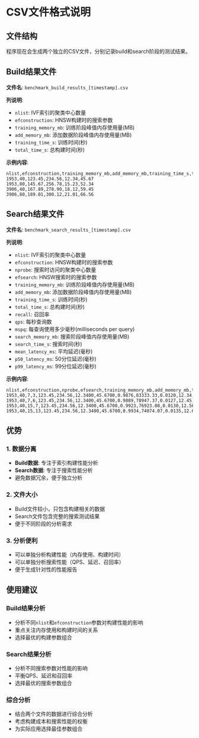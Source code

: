 # CSV文件格式说明

## 文件结构

程序现在会生成两个独立的CSV文件，分别记录build和search阶段的测试结果。

## Build结果文件

**文件名**: `benchmark_build_results_[timestamp].csv`

**列说明**:
- `nlist`: IVF索引的聚类中心数量
- `efconstruction`: HNSW构建时的搜索参数
- `training_memory_mb`: 训练阶段峰值内存使用量(MB)
- `add_memory_mb`: 添加数据阶段峰值内存使用量(MB)
- `training_time_s`: 训练时间(秒)
- `total_time_s`: 总构建时间(秒)

**示例内容**:
```csv
nlist,efconstruction,training_memory_mb,add_memory_mb,training_time_s,total_time_s
1953,40,123.45,234.56,12.34,45.67
1953,80,145.67,256.78,15.23,52.34
3906,40,167.89,278.90,18.12,59.45
3906,80,189.01,300.12,21.01,66.56
```

## Search结果文件

**文件名**: `benchmark_search_results_[timestamp].csv`

**列说明**:
- `nlist`: IVF索引的聚类中心数量
- `efconstruction`: HNSW构建时的搜索参数
- `nprobe`: 搜索时访问的聚类中心数量
- `efsearch`: HNSW搜索时的搜索参数
- `training_memory_mb`: 训练阶段峰值内存使用量(MB)
- `add_memory_mb`: 添加数据阶段峰值内存使用量(MB)
- `training_time_s`: 训练时间(秒)
- `total_time_s`: 总构建时间(秒)
- `recall`: 召回率
- `qps`: 每秒查询数
- `mspq`: 每查询使用多少毫秒(milliseconds per query)
- `search_memory_mb`: 搜索阶段峰值内存使用量(MB)
- `search_time_s`: 搜索时间(秒)
- `mean_latency_ms`: 平均延迟(毫秒)
- `p50_latency_ms`: 50分位延迟(毫秒)
- `p99_latency_ms`: 99分位延迟(毫秒)

**示例内容**:
```csv
nlist,efconstruction,nprobe,efsearch,training_memory_mb,add_memory_mb,training_time_s,total_time_s,recall,qps,mspq,search_memory_mb,search_time_s,mean_latency_ms,p50_latency_ms,p99_latency_ms
1953,40,7,3,123.45,234.56,12.3400,45.6700,0.9876,83333.33,0.0120,12.34,0.1200,0.1500,0.1200,0.4500
1953,40,7,6,123.45,234.56,12.3400,45.6700,0.9889,78947.37,0.0127,12.45,0.1266,0.1600,0.1300,0.4800
1953,40,15,7,123.45,234.56,12.3400,45.6700,0.9923,76923.08,0.0130,12.56,0.1300,0.1700,0.1400,0.5100
1953,40,15,13,123.45,234.56,12.3400,45.6700,0.9934,74074.07,0.0135,12.67,0.1351,0.1800,0.1500,0.5400
```

## 优势

### 1. 数据分离
- **Build数据**: 专注于索引构建性能分析
- **Search数据**: 专注于搜索性能分析
- 避免数据冗余，便于独立分析

### 2. 文件大小
- Build文件较小，只包含构建相关的数据
- Search文件包含完整的搜索测试结果
- 便于不同阶段的分析需求

### 3. 分析便利
- 可以单独分析构建性能（内存使用、构建时间）
- 可以单独分析搜索性能（QPS、延迟、召回率）
- 便于生成针对性的性能报告

## 使用建议

### Build结果分析
- 分析不同`nlist`和`efconstruction`参数对构建性能的影响
- 重点关注内存使用和构建时间的关系
- 选择最优的构建参数组合

### Search结果分析
- 分析不同搜索参数对性能的影响
- 平衡QPS、延迟和召回率
- 选择最优的搜索参数组合

### 综合分析
- 结合两个文件的数据进行综合分析
- 考虑构建成本和搜索性能的权衡
- 为实际应用选择最佳参数组合

